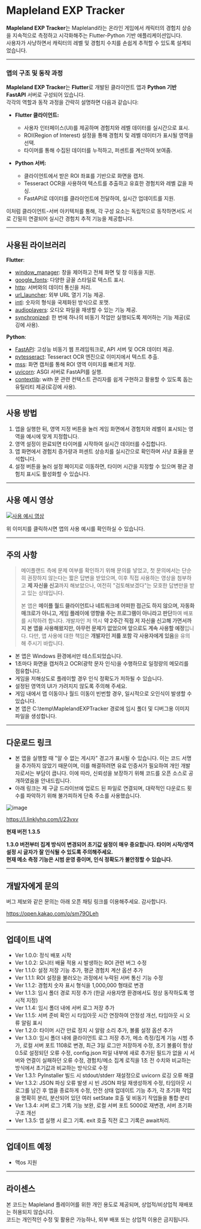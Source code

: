 # Mapleland EXP Tracker

**Mapleland EXP Tracker**는 Mapleland라는 온라인 게임에서 캐릭터의 경험치 상승을 지속적으로 측정하고 시각화해주는 Flutter-Python 기반 애플리케이션입니다.  
사용자가 사냥하면서 캐릭터의 레벨 및 경험치 수치를 손쉽게 추적할 수 있도록 설계되었습니다.

---

### 앱의 구조 및 동작 과정
**Mapleland EXP Tracker**는 **Flutter**로 개발된 클라이언트 앱과 **Python 기반 FastAPI** 서버로 구성되어 있습니다.  
각각의 역할과 동작 과정을 간략히 설명하면 다음과 같습니다:

- **Flutter 클라이언트:**  
  - 사용자 인터페이스(UI)를 제공하며 경험치와 레벨 데이터를 실시간으로 표시.  
  - ROI(Region of Interest) 설정을 통해 경험치 및 레벨 데이터가 표시될 영역을 선택.  
  - 타이머를 통해 수집된 데이터를 누적하고, 퍼센트를 계산하여 보여줌.

- **Python 서버:**  
  - 클라이언트에서 받은 ROI 좌표를 기반으로 화면을 캡처.  
  - Tesseract OCR을 사용하여 텍스트를 추출하고 유효한 경험치와 레벨 값을 파싱.  
  - FastAPI로 데이터를 클라이언트에 전달하여, 실시간 업데이트를 지원.

이처럼 클라이언트-서버 아키텍처를 통해, 각 구성 요소는 독립적으로 동작하면서도 서로 긴밀히 연결되어 실시간 경험치 추적 기능을 제공합니다.

---

## 사용된 라이브러리
**Flutter**:
- [window_manager](https://pub.dev/packages/window_manager): 창을 제어하고 전체 화면 및 창 이동을 지원.
- [google_fonts](https://pub.dev/packages/google_fonts): 다양한 글꼴 스타일로 텍스트 표시.
- [http](https://pub.dev/packages/http): 서버와의 데이터 통신을 처리.
- [url_launcher](https://pub.dev/packages/url_launcher): 외부 URL 열기 기능 제공.
- [intl](https://pub.dev/packages/intl): 숫자의 형식을 국제화된 방식으로 포맷.
- [audioplayers](https://pub.dev/packages/audioplayers): 오디오 파일을 재생할 수 있는 기능 제공.
- [synchronized](https://pub.dev/packages/synchronized): 한 번에 하나의 비동기 작업만 실행되도록 제어하는 기능 제공(로깅에 사용).

**Python**:
- [FastAPI](https://fastapi.tiangolo.com/): 고성능 비동기 웹 프레임워크로, API 서버 및 OCR 데이터 제공.
- [pytesseract](https://pypi.org/project/pytesseract/): Tesseract OCR 엔진으로 이미지에서 텍스트 추출.
- [mss](https://pypi.org/project/mss/): 화면 캡처를 통해 ROI 영역 이미지를 빠르게 저장.
- [uvicorn](https://www.uvicorn.org/): ASGI 서버로 FastAPI를 실행.
- [contextlib](https://docs.python.org/3/library/contextlib.html): with 문 관련 컨텍스트 관리자를 쉽게 구현하고 활용할 수 있도록 돕는 유틸리티 제공(로깅에 사용).

---

## 사용 방법
1. 앱을 실행한 뒤, 영역 지정 버튼을 눌러 게임 화면에서 경험치와 레벨이 표시되는 영역을 예시에 맞게 지정합니다.
2. 영역 설정이 완료되면 타이머를 시작하여 실시간 데이터를 수집합니다.
3. 앱 화면에서 경험치 증가량과 퍼센트 상승치를 실시간으로 확인하며 사냥 효율을 분석합니다.
4. 설정 버튼을 눌러 설정 페이지로 이동하면, 타이머 시간을 지정할 수 있으며 평균 경험치 표시도 활성화할 수 있습니다.

---

## 사용 예시 영상

[![사용 예시 영상](https://img.youtube.com/vi/8o71FTWMrao/maxresdefault.jpg)](https://youtu.be/8o71FTWMrao)

위 이미지를 클릭하시면 앱의 사용 예시를 확인하실 수 있습니다.


---

## 주의 사항

>메이플랜드 측에 문제 여부를 확인하기 위해 문의를 넣었고, 첫 문의에서는 단순히 권장하지 않는다는 짧은 답변을 받았으며, 이후 직접 사용하는 영상을 첨부하고 **제 자신을 신고**까지 해보았으나, 여전히 "검토해보겠다"는 모호한 답변만을 받고 있는 상태입니다.
>
>본 앱은 **메이플 월드 클라이언트나 네트워크에 어떠한 접근도 하지 않으며, 자동화 매크로가 아니고, 게임 플레이에 영향을 주는 프로그램이 아니라고 판단**하여 배포를 시작하려 합니다. 개발자인 저 역시 **약 2주간 직접 저 자신을 신고해 가면서까지 본 앱을 사용해왔지만, 아무런 문제가 없었으며 앞으로도 계속 사용할 예정**입니다. 다만, 앱 사용에 대한 책임은 **개발자인 저를 포함 각 사용자에게 있음**을 유의해 주시기 바랍니다.

+ 본 앱은 Windows 환경에서만 테스트되었습니다.
+ 1초마다 화면을 캡처하고 OCR(광학 문자 인식)을 수행하므로 일정량의 메모리를 점유합니다.
+ 게임을 저해상도로 플레이할 경우 인식 정확도가 저하될 수 있습니다.
+ 설정된 영역의 UI가 가려지지 않도록 주의해 주세요.
+ 게임 내에서 맵 이동이나 월드 이동이 빈번할 경우, 일시적으로 오인식이 발생할 수 있습니다.
+ 본 앱은 C:\temp\MaplelandEXPTracker 경로에 임시 폴더 및 디버그용 이미지 파일을 생성합니다.

---

## 다운로드 링크
- 본 앱을 실행할 때 "알 수 없는 게시자" 경고가 표시될 수 있습니다. 이는 코드 서명을 추가하지 않았기 때문이며, 이를 해결하려면 유료 인증서가 필요하여 개인 개발자로서는 부담이 큽니다. 이에 따라, 신뢰성을 보장하기 위해 코드를 오픈 소스로 공개하였음을 안내드립니다.
- 아래 링크는 제 구글 드라이브에 업로드 된 파일로 연결되며, 대략적인 다운로드 횟수를 파악하기 위해 불가피하게 단축 주소를 사용했습니다.

![image](https://github.com/user-attachments/assets/cf5267b0-cd66-46e7-bb4a-0debf55fc2f8)

https://l.linklyhq.com/l/23vxv

**현재 버전 1.3.5**

**1.3.0 버전부터 집계 방식이 변경되어 초기값 설정이 매우 중요합니다. 타이머 시작/영역 설정 시 글자가 잘 인식될 수 있도록 주의해주세요.   
현재 메소 측정 기능은 시범 운영 중이며, 인식 정확도가 불안정할 수 있습니다.**

---

## 개발자에게 문의

버그 제보와 같은 문의는 아래 오픈 채팅 링크를 이용해주세요. 감사합니다.

https://open.kakao.com/o/sm79OLeh

---

## 업데이트 내역

+ Ver 1.0.0: 정식 배포 시작
+ Ver 1.0.2: 모니터 배율 적용 시 발생하는 ROI 관련 버그 수정
+ Ver 1.1.0: 설정 저장 기능 추가, 평균 경험치 계산 옵션 추가
+ Ver 1.1.1: ROI 설정을 불러오는 과정에서 누락된 서버 통신 기능 수정
+ Ver 1.1.2: 경험치 숫자 표시 형식을 1,000,000 형태로 변경
+ Ver 1.1.3: 임시 폴더 경로 지정 추가 (한글 사용자명 환경에서도 정상 동작하도록 명시적 지정)
+ Ver 1.1.4: 임시 폴더 내에 서버 로그 저장 추가
+ Ver 1.1.5: 서버 준비 확인 시 타임아웃 시간 연장하여 안정성 개선, 타임아웃 시 오류 알림 표시
+ Ver 1.2.0: 타이머 시간 만료 정지 시 알람 소리 추가, 볼륨 설정 옵션 추가
+ Ver 1.3.0: 임시 폴더 내에 클라이언트 로그 저장 추가, 메소 측정/집계 기능 시범 추가, 로컬 서버 포트 1108로 변경, 최근 3일 로그만 저장하게 수정, 초기 볼륨이 항상 0.5로 설정되던 오류 수정, config.json 파일 내부에 새로 추가된 필드가 없을 시 서버와 연결이 실패하던 오류 수정, 경험치/메소 집계 로직을 1초 전 수치와 비교하는 방식에서 초기값과 비교하는 방식으로 수정
+ Ver 1.3.1: PyInstaller 빌드 시 stdout/stderr 재설정으로 uvicorn 로깅 오류 해결
+ Ver 1.3.2: JSON 파싱 오류 발생 시 빈 JSON 파일 재생성하게 수정, 타임아웃 시 로그를 남긴 후 앱을 종료하게 수정, 안전 상태 업데이트 기능 추가, 각 초기화 작업을 명확히 분리, 분산되어 있던 여러 setState 호출 및 비동기 작업들을 통합·분리
+ Ver 1.3.4: 서버 로그 기록 기능 보완, 로컬 서버 포트 5000로 재변경, 서버 초기화 구조 개선
+ Ver 1.3.5: 앱 실행 시 로그 기록. exit 호출 직전 로그 기록은 await처리.

---

## 업데이트 예정

+ 맥os 지원

---

## 라이센스
본 코드는 Mapleland 플레이어를 위한 개인 용도로 제공되며, 상업적/비상업적 재배포는 허용되지 않습니다.  
코드는 개인적인 수정 및 활용은 가능하나, 외부 배포 또는 상업적 이용은 금지됩니다.
